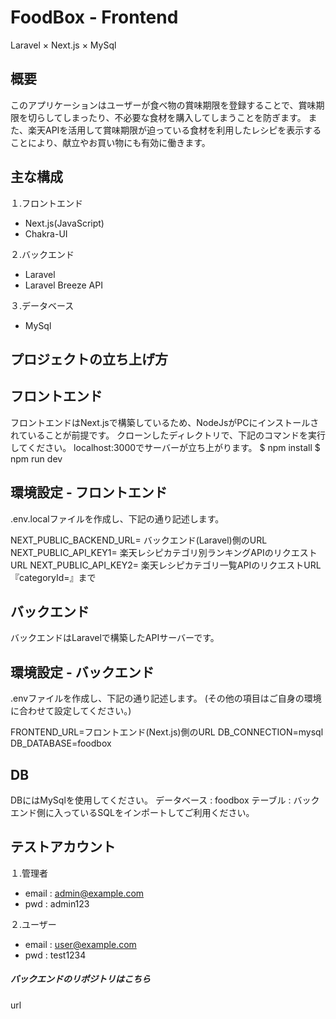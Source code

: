 # FoodBox - Frontend
Laravel × Next.js × MySql
## 概要
このアプリケーションはユーザーが食べ物の賞味期限を登録することで、賞味期限を切らしてしまったり、不必要な食材を購入してしまうことを防ぎます。
また、楽天APIを活用して賞味期限が迫っている食材を利用したレシピを表示することにより、献立やお買い物にも有効に働きます。

## 主な構成
１.フロントエンド
- Next.js(JavaScript)
- Chakra-UI

２.バックエンド
- Laravel
- Laravel Breeze API

３.データベース
- MySql
## プロジェクトの立ち上げ方
## フロントエンド
フロントエンドはNext.jsで構築しているため、NodeJsがPCにインストールされていることが前提です。
クローンしたディレクトリで、下記のコマンドを実行してください。
localhost:3000でサーバーが立ち上がります。
$ npm install
$ npm run dev
## 環境設定 - フロントエンド
.env.localファイルを作成し、下記の通り記述します。

NEXT_PUBLIC_BACKEND_URL= バックエンド(Laravel)側のURL
NEXT_PUBLIC_API_KEY1= 楽天レシピカテゴリ別ランキングAPIのリクエストURL
NEXT_PUBLIC_API_KEY2= 楽天レシピカテゴリ一覧APIのリクエストURL『categoryId=』まで

## バックエンド
バックエンドはLaravelで構築したAPIサーバーです。
## 環境設定 - バックエンド
.envファイルを作成し、下記の通り記述します。
(その他の項目はご自身の環境に合わせて設定してください。)

FRONTEND_URL=フロントエンド(Next.js)側のURL
DB_CONNECTION=mysql
DB_DATABASE=foodbox
## DB
DBにはMySqlを使用してください。
データベース : foodbox
テーブル : バックエンド側に入っているSQLをインポートしてご利用ください。
## テストアカウント
１.管理者
- email : admin@example.com
- pwd : admin123

２.ユーザー
- email : user@example.com
- pwd : test1234

##### バックエンドのリポジトリはこちら
url
